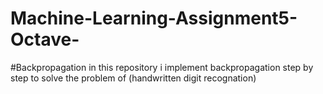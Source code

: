 # Machine-Learning-Assignment5-Octave-
#Backpropagation
in this repository i implement backpropagation step by step to solve the problem of (handwritten digit recognation)
